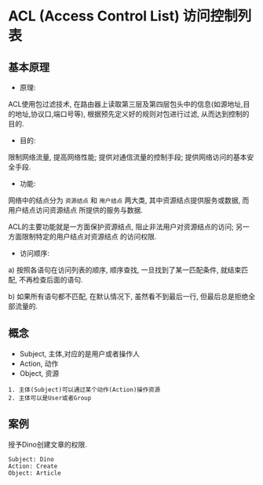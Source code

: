 # ACL (Access Control List) 访问控制列表

## 基本原理

- 原理:

ACL使用包过滤技术, 在路由器上读取第三层及第四层包头中的信息(如源地址,目的地址,协议口,端口号等), 
根据预先定义好的规则对包进行过滤, 从而达到控制的目的.

- 目的:

限制网络流量, 提高网络性能; 提供对通信流量的控制手段; 提供网络访问的基本安全手段.

- 功能:

网络中的结点分为 `资源结点` 和 `用户结点` 两大类, 其中资源结点提供服务或数据, 而用户结点访问资源结点
所提供的服务与数据. 

ACL的主要功能就是一方面保护资源结点, 阻止非法用户对资源结点的访问; 另一方面限制特定的用户结点对资源结点
的访问权限.

- 访问顺序:

a) 按照各语句在访问列表的顺序, 顺序查找, 一旦找到了某一匹配条件, 就结束匹配, 不再检查后面的语句.

b) 如果所有语句都不匹配, 在默认情况下, 虽然看不到最后一行, 但最后总是拒绝全部流量的.

## 概念

- Subject, 主体,对应的是用户或者操作人
- Action, 动作
- Object, 资源

```
1. 主体(Subject)可以通过某个动作(Action)操作资源
2. 主体可以是User或者Group
```

## 案例

授予Dino创建文章的权限.

```
Subject: Dino
Action: Create
Object: Article
```
